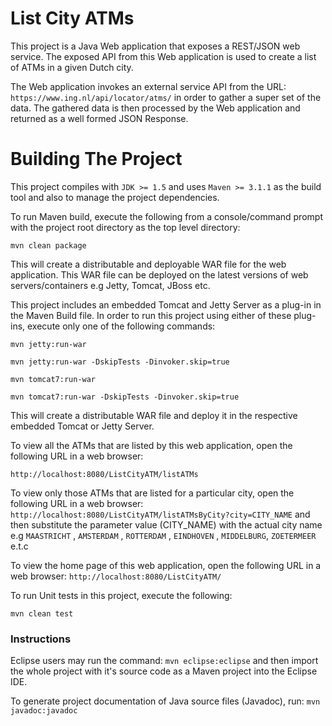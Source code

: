 List City ATMs
==============

This project is a Java Web application that exposes a REST/JSON web service. The exposed API from this Web application is used to create a list of ATMs
in a given Dutch city.

The Web application invokes an external service API from the URL: ```https://www.ing.nl/api/locator/atms/``` in order to gather a super set of the data.
The gathered data is then processed by the Web application and returned as a well formed JSON Response.

Building The Project
====================

This project compiles with ```JDK >= 1.5``` and uses ```Maven >= 3.1.1``` as the build tool and also to manage the project dependencies.

To run Maven build, execute the following from a console/command prompt with the project root directory as the top level directory:

```mvn clean package```

This will create a distributable and deployable WAR file for the web application. This WAR file can be deployed on the latest versions of web servers/containers e.g Jetty, Tomcat, JBoss etc.

This project includes an embedded Tomcat and Jetty Server as a plug-in in the Maven Build file. In order to run this project using either of these plug-ins, execute only one of the following commands:

```mvn jetty:run-war```

```mvn jetty:run-war -DskipTests -Dinvoker.skip=true```

```mvn tomcat7:run-war```

```mvn tomcat7:run-war -DskipTests -Dinvoker.skip=true```

This will create a distributable WAR file and deploy it in the respective embedded Tomcat or Jetty Server.

To view all the ATMs that are listed by this web application, open the following URL in a web browser:

```http://localhost:8080/ListCityATM/listATMs```

To view only those ATMs that are listed for a particular city, open the following URL in a web browser: ```http://localhost:8080/ListCityATM/listATMsByCity?city=CITY_NAME``` and then substitute the parameter value (CITY_NAME) with the actual city name e.g ```MAASTRICHT``` , ```AMSTERDAM``` , ```ROTTERDAM``` , ```EINDHOVEN``` , ```MIDDELBURG```, ```ZOETERMEER``` e.t.c

To view the home page of this web application, open the following URL in a web browser: ```http://localhost:8080/ListCityATM/```

To run Unit tests in this project, execute the following:

```mvn clean test```

### Instructions

Eclipse users may run the command: `mvn eclipse:eclipse` and then import the whole project with it's source code as a Maven project into the Eclipse IDE.

To generate project documentation of Java source files (Javadoc), run: ```mvn javadoc:javadoc```